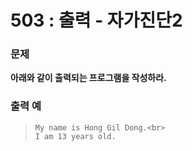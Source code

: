 # 503 : 출력 - 자가진단2


### 문제

**아래와 같이 출력되는 프로그램을 작성하라.**

### 출력 예
>     My name is Hong Gil Dong.<br>
>     I am 13 years old.
